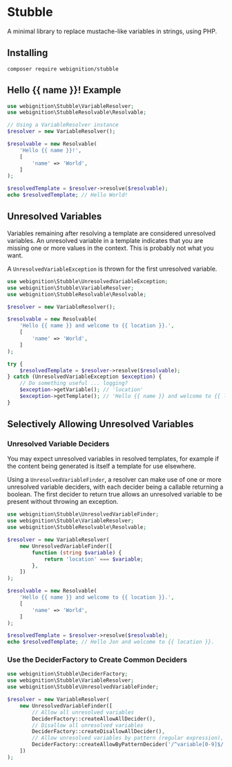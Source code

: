 # Stubble
A minimal library to replace mustache-like variables in strings, using PHP.

## Installing

`composer require webignition/stubble`


## Hello {{ name }}! Example

```php
use webignition\Stubble\VariableResolver;
use webignition\StubbleResolvable\Resolvable;

// Using a VariableResolver instance
$resolver = new VariableResolver();

$resolvable = new Resolvable(
    'Hello {{ name }}!',
    [
        'name' => 'World',
    ]
);

$resolvedTemplate = $resolver->resolve($resolvable);
echo $resolvedTemplate; // Hello World!
```

## Unresolved Variables

Variables remaining after resolving a template are considered unresolved variables. An unresolved variable in a template indicates that you are missing one or more values in the context. This is probably not what you want.

A `UnresolvedVariableException` is thrown for the first unresolved variable.

```php
use webignition\Stubble\UnresolvedVariableException;
use webignition\Stubble\VariableResolver;
use webignition\StubbleResolvable\Resolvable;

$resolver = new VariableResolver();

$resolvable = new Resolvable(
    'Hello {{ name }} and welcome to {{ location }}.',
    [
        'name' => 'World',
    ]
);

try {
    $resolvedTemplate = $resolver->resolve($resolvable);
} catch (UnresolvedVariableException $exception) {
    // Do something useful ... logging?
    $exception->getVariable(); // 'location'
    $exception->getTemplate(); // 'Hello {{ name }} and welcome to {{ location }}.'
}
```

## Selectively Allowing Unresolved Variables

### Unresolved Variable Deciders

You may expect unresolved variables in resolved templates, for example if the content being generated is itself a template for use elsewhere.

Using a `UnresolvedVariableFinder`, a resolver can make use of one or more unresolved variable deciders, 
with each decider being a callable returning a boolean. The first decider to return true allows an 
unresolved variable to be present without throwing an exception.

```php
use webignition\Stubble\UnresolvedVariableFinder;
use webignition\Stubble\VariableResolver;
use webignition\StubbleResolvable\Resolvable;

$resolver = new VariableResolver(
    new UnresolvedVariableFinder([
        function (string $variable) {
            return 'location' === $variable;
        },        
    ])
);

$resolvable = new Resolvable(
    'Hello {{ name }} and welcome to {{ location }}.',
    [
        'name' => 'World',
    ]
);

$resolvedTemplate = $resolver->resolve($resolvable);
echo $resolvedTemplate; // Hello Jon and welcome to {{ location }}.
```

### Use the DeciderFactory to Create Common Deciders

```php
use webignition\Stubble\DeciderFactory;
use webignition\Stubble\VariableResolver;
use webignition\Stubble\UnresolvedVariableFinder;

$resolver = new VariableResolver(
    new UnresolvedVariableFinder([
        // Allow all unresolved variables
        DeciderFactory::createAllowAllDecider(),
        // Disallow all unresolved variables
        DeciderFactory::createDisallowAllDecider(),
        // Allow unresolved variables by pattern (regular expression),
        DeciderFactory::createAllowByPatternDecider('/^variable[0-9]$/')
    ])
);
```
